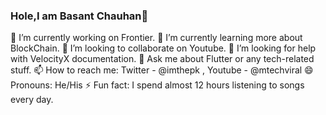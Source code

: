    ### Hole,I am Basant Chauhan👋
   
🔭 I’m currently working on Frontier.
🌱 I’m currently learning more about BlockChain.
👯 I’m looking to collaborate on Youtube.
🤔 I’m looking for help with VelocityX documentation.
💬 Ask me about Flutter or any tech-related stuff.
📫 How to reach me: Twitter - @imthepk , Youtube - @mtechviral
😄 Pronouns: He/His
⚡ Fun fact: I spend almost 12 hours listening to songs every day.
